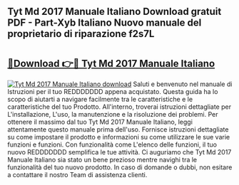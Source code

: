 ## Tyt Md 2017 Manuale Italiano Download gratuit PDF - Part-Xyb Italiano Nuovo manuale del proprietario di riparazione f2s7L

# <h2><a href="http://dfax20.blite.top/?on=Tyt+Md+2017+Manuale+Italiano">🔗Download 👉🔴 Tyt Md 2017 Manuale Italiano</a></h2>

[![Tyt Md 2017 Manuale Italiano download](https://i.imgur.com/lujVjoI.png)](http://dfax20.blite.top/?on=Tyt+Md+2017+Manuale+Italiano)
Saluti e benvenuto nel manuale di Istruzioni per il tuo REDDDDDDD appena acquistato. Questa guida ha lo scopo di aiutarti a navigare facilmente tra le caratteristiche e le caratteristiche del tuo Prodotto. All'interno, troverai istruzioni dettagliate per L'installazione, L'uso, la manutenzione e la risoluzione dei problemi. Per ottenere il massimo dal tuo Tyt Md 2017 Manuale Italiano, leggi attentamente questo manuale prima dell'uso. Fornisce istruzioni dettagliate su come impostare il prodotto e informazioni su come utilizzare le sue varie funzioni e funzioni. Con funzionalità come L'elenco delle funzioni, il tuo nuovo REDDDDDDD semplifica le tue attività. Ci auguriamo che Tyt Md 2017 Manuale Italiano sia stato un bene prezioso mentre navighi tra le funzionalità del tuo nuovo prodotto. In caso di domande o dubbi, non esitare a contattare il nostro Team di assistenza clienti.
